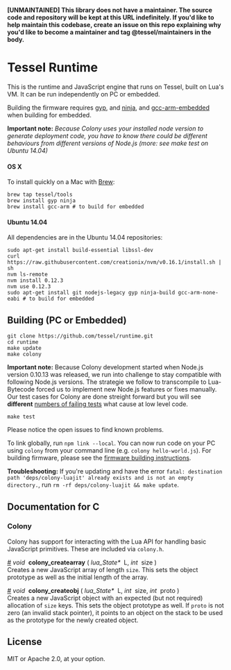 **[UNMAINTAINED] This library does not have a maintainer. The source code and repository will be kept at this URL indefinitely. If you'd like to help maintain this codebase, create an issue on this repo explaining why you'd like to become a maintainer and tag @tessel/maintainers in the body.**

# Tessel Runtime

This is the runtime and JavaScript engine that runs on Tessel, built on Lua's VM. It can be run independently on PC or embedded.

Building the firmware requires [gyp](https://code.google.com/p/gyp/), and [ninja](http://martine.github.io/ninja/), and [gcc-arm-embedded](https://launchpad.net/gcc-arm-embedded) when building for embedded.

**Important note:**
*Because Colony uses your installed node version to generate deployment code, you have to know there could be different behaviours from different versions of Node.js (more: see make test on Ubuntu 14.04)*

#### OS X

To install quickly on a Mac with [Brew](http://brew.sh):

```
brew tap tessel/tools
brew install gyp ninja
brew install gcc-arm # to build for embedded
```

#### Ubuntu 14.04

All dependencies are in the Ubuntu 14.04 repositories:

```
sudo apt-get install build-essential libssl-dev
curl https://raw.githubusercontent.com/creationix/nvm/v0.16.1/install.sh | sh
nvm ls-remote
nvm install 0.12.3
nvm use 0.12.3
sudo apt-get install git nodejs-legacy gyp ninja-build gcc-arm-none-eabi # to build for embedded
```

## Building (PC or Embedded)

```
git clone https://github.com/tessel/runtime.git
cd runtime
make update
make colony
```

**Important note:**
Because Colony development started when Node.js version 0.10.13 was released, we run into challenge to stay compatible with following Node.js versions. 
The strategie we follow to transcompile to Lua-Bytecode forced us to implement new Node.js features or fixes manually.
Our test cases for Colony are done streight forward but you will see **different** [numbers of failing tests](https://github.com/tessel/t1-runtime/issues/727) what cause at low level code.
```
make test
```
Please notice the open issues to find known problems.

To link globally, run `npm link --local`. You can now run code on your PC using `colony` from your command line (e.g. `colony hello-world.js`). For building firmware, please see the [firmware building instructions](https://github.com/tessel/firmware).

**Troubleshooting:** If you're updating and have the error `fatal: destination path 'deps/colony-luajit' already exists and is not an empty directory.`, run `rm -rf deps/colony-luajit && make update`.

## Documentation for C

### Colony
Colony has support for interacting with the Lua API for handling basic JavaScript primitives. These are included via `colony.h`.

&#x20;<a href="#api-void-colony_createarray-lua_State-L-int-size-" name="api-void-colony_createarray-lua_State-L-int-size-">#</a> <i>void</i>&nbsp; <b>colony_createarray</b> ( <i>lua\_State\*</i>&nbsp; L, <i>int</i>&nbsp; size )  
Creates a new JavaScript array of length `size`. This sets the object prototype as well as the initial length of the array.

&#x20;<a href="#api-void-colony_createobj-lua_State-L-int-size-int-proto-" name="api-void-colony_createobj-lua_State-L-int-size-int-proto-">#</a> <i>void</i>&nbsp; <b>colony_createobj</b> ( <i>lua\_State\*</i>&nbsp; L, <i>int</i>&nbsp; size, <i>int</i>&nbsp; proto )  
Creates a new JavaScript object with an expected (but not required) allocation of `size` keys. This sets the object prototype as well. If `proto` is not zero (an invalid stack pointer), it points to an object on the stack to be used as the prototype for the newly created object.

## License

MIT or Apache 2.0, at your option.
